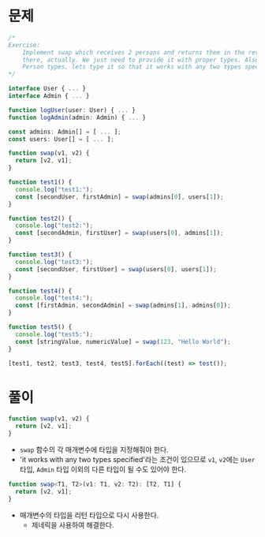 # 문제

```ts
/*
Exercise:
    Implement swap which receives 2 persons and returns them in the reverse order. The function itself is already
    there, actually. We just need to provide it with proper types. Also this function shouldn't necessarily be limited to just
    Person types, lets type it so that it works with any two types specified.
*/

interface User { ... }
interface Admin { ... }

function logUser(user: User) { ... }
function logAdmin(admin: Admin) { ... }

const admins: Admin[] = [ ... ];
const users: User[] = [ ... ];

function swap(v1, v2) {
  return [v2, v1];
}

function test1() {
  console.log("test1:");
  const [secondUser, firstAdmin] = swap(admins[0], users[1]);
}

function test2() {
  console.log("test2:");
  const [secondAdmin, firstUser] = swap(users[0], admins[1]);
}

function test3() {
  console.log("test3:");
  const [secondUser, firstUser] = swap(users[0], users[1]);
}

function test4() {
  console.log("test4:");
  const [firstAdmin, secondAdmin] = swap(admins[1], admins[0]);
}

function test5() {
  console.log("test5:");
  const [stringValue, numericValue] = swap(123, "Hello World");
}

[test1, test2, test3, test4, test5].forEach((test) => test());
```

# 풀이

```ts
function swap(v1, v2) {
  return [v2, v1];
}
```

- `swap` 함수의 각 매개변수에 타입을 지정해줘야 한다.
- 'it works with any two types specified'라는 조건이 있으므로 `v1`, `v2`에는 `User` 타입, `Admin` 타입 이외의 다른 타입이 될 수도 있어야 한다.

```ts
function swap<T1, T2>(v1: T1, v2: T2): [T2, T1] {
  return [v2, v1];
}
```

- 매개변수의 타입을 리턴 타입으로 다시 사용한다.
  - 제네릭을 사용하여 해결한다.
